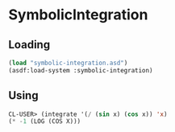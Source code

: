 # SymbolicIntegration

## Loading

```lisp
(load "symbolic-integration.asd")
(asdf:load-system :symbolic-integration)
```

## Using

```lisp
CL-USER> (integrate '(/ (sin x) (cos x)) 'x)
(* -1 (LOG (COS X)))
```
